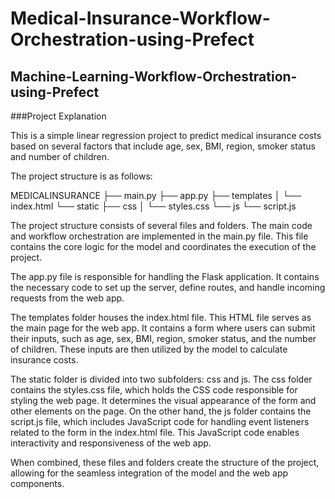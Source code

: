 # Medical-Insurance-Workflow-Orchestration-using-Prefect


## Machine-Learning-Workflow-Orchestration-using-Prefect
###Project Explanation

This is a simple linear regression project to predict medical insurance costs based on several factors that include age, sex, BMI, region, smoker status and number of children.

The project structure is as follows:

MEDICALINSURANCE
├── main.py
├── app.py
├── templates
│   └── index.html
└── static
    ├── css
    │   └── styles.css
    └── js
        └── script.js

The project structure consists of several files and folders. The main code and workflow orchestration are implemented in the main.py file. This file contains the core logic for the model and coordinates the execution of the project.

The app.py file is responsible for handling the Flask application. It contains the necessary code to set up the server, define routes, and handle incoming requests from the web app.

The templates folder houses the index.html file. This HTML file serves as the main page for the web app. It contains a form where users can submit their inputs, such as age, sex, BMI, region, smoker status, and the number of children. These inputs are then utilized by the model to calculate insurance costs.

The static folder is divided into two subfolders: css and js. The css folder contains the styles.css file, which holds the CSS code responsible for styling the web page. It determines the visual appearance of the form and other elements on the page. On the other hand, the js folder contains the script.js file, which includes JavaScript code for handling event listeners related to the form in the index.html file. This JavaScript code enables interactivity and responsiveness of the web app.

When combined, these files and folders create the structure of the project, allowing for the seamless integration of the model and the web app components.
